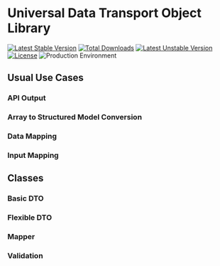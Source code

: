 # Universal Data Transport Object Library

[![Latest Stable Version](https://poser.pugx.org/framesnpictures/universal-dto/v/stable)](https://packagist.org/packages/framesnpictures/universal-dto)
[![Total Downloads](https://poser.pugx.org/framesnpictures/universal-dto/downloads)](https://packagist.org/packages/framesnpictures/universal-dto)
[![Latest Unstable Version](https://poser.pugx.org/framesnpictures/universal-dto/v/unstable)](https://packagist.org/packages/framesnpictures/universal-dto)
[![License](https://poser.pugx.org/framesnpictures/universal-dto/license)](https://packagist.org/packages/framesnpictures/universal-dto)
![Production Environment](https://travis-ci.org/FramesNPictures/universal-dto.svg?branch=master "Production Environment")

## Usual Use Cases

### API Output

### Array to Structured Model Conversion

### Data Mapping

### Input Mapping

## Classes

### Basic DTO

### Flexible DTO

### Mapper

### Validation